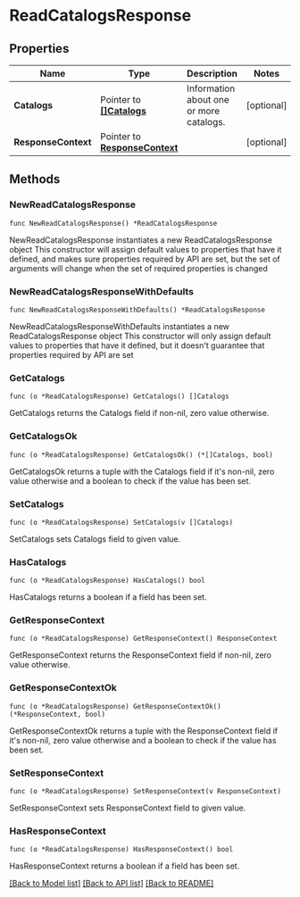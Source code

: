 # ReadCatalogsResponse

## Properties

Name | Type | Description | Notes
------------ | ------------- | ------------- | -------------
**Catalogs** | Pointer to [**[]Catalogs**](Catalogs.md) | Information about one or more catalogs. | [optional] 
**ResponseContext** | Pointer to [**ResponseContext**](ResponseContext.md) |  | [optional] 

## Methods

### NewReadCatalogsResponse

`func NewReadCatalogsResponse() *ReadCatalogsResponse`

NewReadCatalogsResponse instantiates a new ReadCatalogsResponse object
This constructor will assign default values to properties that have it defined,
and makes sure properties required by API are set, but the set of arguments
will change when the set of required properties is changed

### NewReadCatalogsResponseWithDefaults

`func NewReadCatalogsResponseWithDefaults() *ReadCatalogsResponse`

NewReadCatalogsResponseWithDefaults instantiates a new ReadCatalogsResponse object
This constructor will only assign default values to properties that have it defined,
but it doesn't guarantee that properties required by API are set

### GetCatalogs

`func (o *ReadCatalogsResponse) GetCatalogs() []Catalogs`

GetCatalogs returns the Catalogs field if non-nil, zero value otherwise.

### GetCatalogsOk

`func (o *ReadCatalogsResponse) GetCatalogsOk() (*[]Catalogs, bool)`

GetCatalogsOk returns a tuple with the Catalogs field if it's non-nil, zero value otherwise
and a boolean to check if the value has been set.

### SetCatalogs

`func (o *ReadCatalogsResponse) SetCatalogs(v []Catalogs)`

SetCatalogs sets Catalogs field to given value.

### HasCatalogs

`func (o *ReadCatalogsResponse) HasCatalogs() bool`

HasCatalogs returns a boolean if a field has been set.

### GetResponseContext

`func (o *ReadCatalogsResponse) GetResponseContext() ResponseContext`

GetResponseContext returns the ResponseContext field if non-nil, zero value otherwise.

### GetResponseContextOk

`func (o *ReadCatalogsResponse) GetResponseContextOk() (*ResponseContext, bool)`

GetResponseContextOk returns a tuple with the ResponseContext field if it's non-nil, zero value otherwise
and a boolean to check if the value has been set.

### SetResponseContext

`func (o *ReadCatalogsResponse) SetResponseContext(v ResponseContext)`

SetResponseContext sets ResponseContext field to given value.

### HasResponseContext

`func (o *ReadCatalogsResponse) HasResponseContext() bool`

HasResponseContext returns a boolean if a field has been set.


[[Back to Model list]](../README.md#documentation-for-models) [[Back to API list]](../README.md#documentation-for-api-endpoints) [[Back to README]](../README.md)


